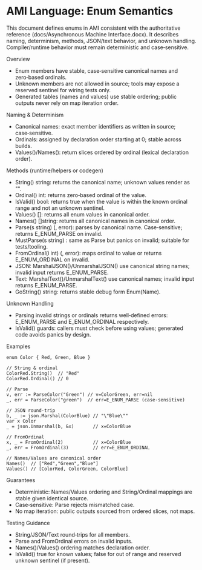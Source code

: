 # AMI Language: Enum Semantics

This document defines enums in AMI consistent with the authoritative reference (docs/Asynchronous Machine Interface.docx). It describes naming, determinism, methods, JSON/text behavior, and unknown handling. Compiler/runtime behavior must remain deterministic and case‑sensitive.

Overview

- Enum members have stable, case‑sensitive canonical names and zero‑based ordinals.
- Unknown members are not allowed in source; tools may expose a reserved sentinel for wiring tests only.
- Generated tables (names and values) use stable ordering; public outputs never rely on map iteration order.

Naming & Determinism

- Canonical names: exact member identifiers as written in source; case‑sensitive.
- Ordinals: assigned by declaration order starting at 0; stable across builds.
- Values()/Names(): return slices ordered by ordinal (lexical declaration order).

Methods (runtime/helpers or codegen)

- String() string: returns the canonical name; unknown values render as "<invalid>".
- Ordinal() int: returns zero‑based ordinal of the value.
- IsValid() bool: returns true when the value is within the known ordinal range and not an unknown sentinel.
- Values() []<Enum>: returns all enum values in canonical order.
- Names() []string: returns all canonical names in canonical order.
- Parse<Enum>(s string) (<Enum>, error): parses by canonical name. Case‑sensitive; returns E_ENUM_PARSE on invalid.
- MustParse<Enum>(s string) <Enum>: same as Parse but panics on invalid; suitable for tests/tooling.
- FromOrdinal(i int) (<Enum>, error): maps ordinal to value or returns E_ENUM_ORDINAL on invalid.
- JSON: MarshalJSON()/UnmarshalJSON() use canonical string names; invalid input returns E_ENUM_PARSE.
- Text: MarshalText()/UnmarshalText() use canonical names; invalid input returns E_ENUM_PARSE.
- GoString() string: returns stable debug form Enum(Name).

Unknown Handling

- Parsing invalid strings or ordinals returns well‑defined errors: E_ENUM_PARSE and E_ENUM_ORDINAL respectively.
- IsValid() guards: callers must check before using values; generated code avoids panics by design.

Examples

```
enum Color { Red, Green, Blue }

// String & ordinal
ColorRed.String()  // "Red"
ColorRed.Ordinal() // 0

// Parse
v, err := ParseColor("Green") // v=ColorGreen, err=nil
_, err = ParseColor("green")  // err=E_ENUM_PARSE (case‑sensitive)

// JSON round‑trip
b, _ := json.Marshal(ColorBlue) // "\"Blue\""
var x Color
_ = json.Unmarshal(b, &x)       // x=ColorBlue

// FromOrdinal
x, _ = FromOrdinal(2)           // x=ColorBlue
_, err = FromOrdinal(3)         // err=E_ENUM_ORDINAL

// Names/Values are canonical order
Names()  // ["Red","Green","Blue"]
Values() // [ColorRed, ColorGreen, ColorBlue]
```

Guarantees

- Deterministic: Names/Values ordering and String/Ordinal mappings are stable given identical source.
- Case‑sensitive: Parse rejects mismatched case.
- No map iteration: public outputs sourced from ordered slices, not maps.

Testing Guidance

- String/JSON/Text round‑trips for all members.
- Parse and FromOrdinal errors on invalid inputs.
- Names()/Values() ordering matches declaration order.
- IsValid() true for known values; false for out of range and reserved unknown sentinel (if present).

